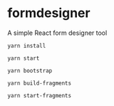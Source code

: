 # formdesigner
A simple React form designer  tool

```
yarn install

yarn start

yarn bootstrap

yarn build-fragments

yarn start-fragments

